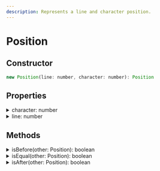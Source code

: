 ```yaml
---
description: Represents a line and character position.
---
```


# Position

## Constructor

```javascript
new Position(line: number, character: number): Position
```

## Properties

<details>

<summary>character: number</summary>



</details>

<details>

<summary>line: number</summary>



</details>

## Methods



<details>

<summary>isBefore(other: Position): boolean</summary>



</details>

<details>

<summary>isEqual(other: Position): boolean</summary>



</details>

<details>

<summary>isAfter(other: Position): boolean</summary>



</details>
